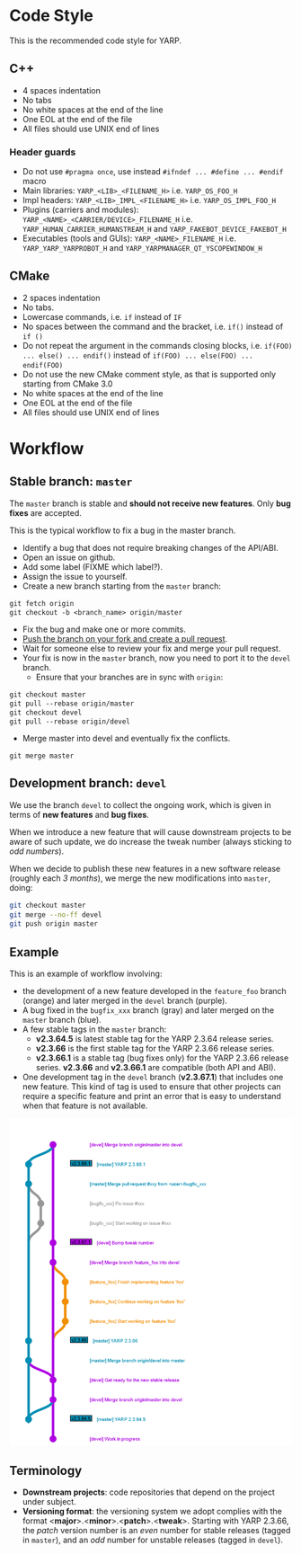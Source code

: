 Code Style
==========

This is the recommended code style for YARP.

## C++

* 4 spaces indentation
* No tabs
* No white spaces at the end of the line
* One EOL at the end of the file
* All files should use UNIX end of lines

### Header guards

* Do not use `#pragma once`, use instead `#ifndef ... #define ... #endif` macro
* Main libraries: `YARP_<LIB>_<FILENAME_H>` i.e. `YARP_OS_FOO_H`
* Impl headers: `YARP_<LIB>_IMPL_<FILENAME_H>` i.e. `YARP_OS_IMPL_FOO_H`
* Plugins (carriers and modules): `YARP_<NAME>_<CARRIER/DEVICE>_FILENAME_H` i.e. `YARP_HUMAN_CARRIER_HUMANSTREAM_H` and `YARP_FAKEBOT_DEVICE_FAKEBOT_H`
* Executables (tools and GUIs): `YARP_<NAME>_FILENAME_H` i.e. `YARP_YARP_YARPROBOT_H` and `YARP_YARPMANAGER_QT_YSCOPEWINDOW_H`


## CMake

* 2 spaces indentation
* No tabs.
* Lowercase commands, i.e. `if` instead of `IF`
* No spaces between the command and the bracket, i.e. `if()` instead of `if ()`
* Do not repeat the argument in the commands closing blocks, i.e. `if(FOO) ... else() ... endif()` instead of `if(FOO) ... else(FOO) ... endif(FOO)`
* Do not use the new CMake comment style, as that is supported only starting from CMake 3.0
* No white spaces at the end of the line
* One EOL at the end of the file
* All files should use UNIX end of lines


Workflow
========

## Stable branch: `master`

The `master` branch is stable and **should not receive new features**.
Only **bug fixes** are accepted.

This is the typical workflow to fix a bug in the master branch.

* Identify a bug that does not require breaking changes of the API/ABI.
* Open an issue on github.
* Add some label (FIXME which label?).
* Assign the issue to yourself.
* Create a new branch starting from the `master` branch:
```
git fetch origin
git checkout -b <branch_name> origin/master
```
* Fix the bug and make one or more commits.
* [Push the branch on your fork and create a pull request](https://help.github.com/categories/collaborating-on-projects-using-pull-requests/).
* Wait for someone else to review your fix and merge your pull request.
* Your fix is now in the `master` branch, now you need to port it to the `devel`
  branch.
  * Ensure that your branches are in sync with `origin`:
```
git checkout master
git pull --rebase origin/master
git checkout devel
git pull --rebase origin/devel
```
  * Merge master into devel and eventually fix the conflicts.
```
git merge master

```



## Development branch: `devel`


We use the branch `devel` to collect the ongoing work, which is given in terms
of **new features** and **bug fixes**.

When we introduce a new feature that will cause downstream projects to be aware
of such update, we do increase the tweak number (always sticking to
_odd numbers_).

When we decide to publish these new features in a new software release (roughly
each _3 months_), we merge the new modifications into `master`, doing:

```sh
git checkout master
git merge --no-ff devel
git push origin master
```



## Example

This is an example of workflow involving:
* the development of a new feature developed in the `feature_foo` branch (orange)
  and later merged in the `devel` branch (purple).
* A bug fixed in the `bugfix_xxx` branch (gray) and later merged on the `master`
  branch (blue).
* A few stable tags in the `master` branch:
  * **v2.3.64.5** is latest stable tag for the YARP 2.3.64 release series.
  * **v2.3.66** is the first stable tag for the YARP 2.3.66 release series.
  * **v2.3.66.1** is a stable tag (bug fixes only) for the YARP 2.3.66 release
    series. **v2.3.66** and **v2.3.66.1** are compatible (both API and ABI).
* One development tag in the `devel` branch (**v2.3.67.1**) that includes one new
  feature. This kind of tag is used to ensure that other projects can require a
  specific feature and print an error that is easy to understand when that
  feature is not available.

![YARP Workflow](/.github/workflow.png)


## Terminology

- **Downstream projects**: code repositories that depend on the project under
  subject.
- **Versioning format**: the versioning system we adopt complies with the format
  <**major**>.<**minor**>.<**patch**>.<**tweak**>.
  Starting with YARP 2.3.66, the _patch_ version number is an _even_ number for
  stable releases (tagged in `master`), and an _odd_ number for unstable releases
  (tagged in `devel`).
